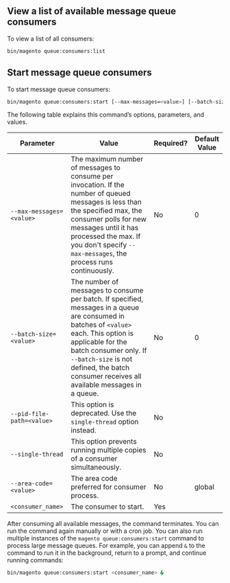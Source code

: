 ## View a list of available message queue consumers

To view a list of all consumers:

```bash
bin/magento queue:consumers:list
```

## Start message queue consumers

To start message queue consumers:

```bash
bin/magento queue:consumers:start [--max-messages=<value>] [--batch-size=<value>] [--single-thread] [--area-code=<value>] <consumer_name>
```

The following table explains this command’s options, parameters, and values.

Parameter | Value | Required? | Default Value
--- | --- | --- | ---
`--max-messages=<value>` | The maximum number of messages to consume per invocation. If the number of queued messages is less than the specified max, the consumer polls for new messages until it has processed the max. If you don't specify `--max-messages`, the process runs continuously. | No | 0
`--batch-size=<value>` | The number of messages to consume per batch. If specified, messages in a queue are consumed in batches of `<value>` each. This option is applicable for the batch consumer only. If `--batch-size` is not defined, the batch consumer receives all available messages in a queue. | No | 0
`--pid-file-path=<value>` | This option is deprecated. Use the `single-thread` option instead. | No |
`--single-thread` | This option prevents running multiple copies of a consumer simultaneously. | No |
`--area-code=<value>` | The area code preferred for consumer process. | No | global
`<consumer_name>` | The consumer to start. | Yes | |

After consuming all available messages, the command terminates. You can run the command again manually or with a cron job. You can also run multiple instances of the `magento queue:consumers:start` command to process large message queues. For example, you can append `&` to the command to run it in the background, return to a prompt, and continue running commands:

```bash
bin/magento queue:consumers:start <consumer_name> &
```
